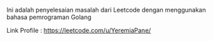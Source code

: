 Ini adalah penyelesaian masalah dari Leetcode dengan menggunakan bahasa pemrograman Golang

Link Profile : https://leetcode.com/u/YeremiaPane/
